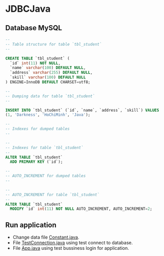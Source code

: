 # JDBCJava
## Database MySQL
```sql
--
-- Table structure for table `tbl_student`
--

CREATE TABLE `tbl_student` (
  `id` int(11) NOT NULL,
  `name` varchar(100) DEFAULT NULL,
  `address` varchar(255) DEFAULT NULL,
  `skill` varchar(100) DEFAULT NULL
) ENGINE=InnoDB DEFAULT CHARSET=utf8;

--
-- Dumping data for table `tbl_student`
--

INSERT INTO `tbl_student` (`id`, `name`, `address`, `skill`) VALUES
(1, 'Darkness', 'HoChiMinh', 'Java');

--
-- Indexes for dumped tables
--

--
-- Indexes for table `tbl_student`
--
ALTER TABLE `tbl_student`
  ADD PRIMARY KEY (`id`);

--
-- AUTO_INCREMENT for dumped tables
--

--
-- AUTO_INCREMENT for table `tbl_student`
--
ALTER TABLE `tbl_student`
  MODIFY `id` int(11) NOT NULL AUTO_INCREMENT, AUTO_INCREMENT=2;
```
## Run application
- Change data file [Constant.java](https://github.com/nguyenvantra/JDBCJava/blob/master/src/team3/fsoft/constant/Constant.java).
- File [TestConnection.java](https://github.com/nguyenvantra/JDBCJava/blob/master/src/team3/fsoft/test/TestConnection.java) using test connect to database.
- File [App.java](https://github.com/nguyenvantra/JDBCJava/blob/master/src/team3/fsoft/test/App.java) using test bussiness login for application.
 